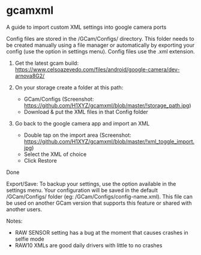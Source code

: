# gcamxml
A guide to import custom XML settings into google camera ports

Config files are stored in the /GCam/Configs/ directory. This folder needs to be created manually using a file manager or automatically by exporting your config (use the option in settings menu). Config files use the .xml extension.

1. Get the latest gcam build:
https://www.celsoazevedo.com/files/android/google-camera/dev-arnova8G2/

2. On your storage create a folder at this path:

    - GCam/Configs (Screenshot: https://github.com/H1XYZ/gcamxml/blob/master/!storage_path.jpg)
    - Download & put the XML files in that Config folder

3. Go back to the google camera app and import an XML

    - Double tap on the import area (Screenshot: https://github.com/H1XYZ/gcamxml/blob/master/!xml_toggle_import.jpg)
    - Select the XML of choice
    - Click Restore

Done

Export/Save:
To backup your settings, use the option available in the settings menu. Your configuration will be saved in the default /GCam/Configs/ folder (eg: /GCam/Configs/config-name.xml). This file can be used on another GCam version that supports this feature or shared with another users.

Notes:
 - RAW SENSOR setting has a bug at the moment that causes crashes in selfie mode
 - RAW10 XMLs are good daily drivers with little to no crashes
